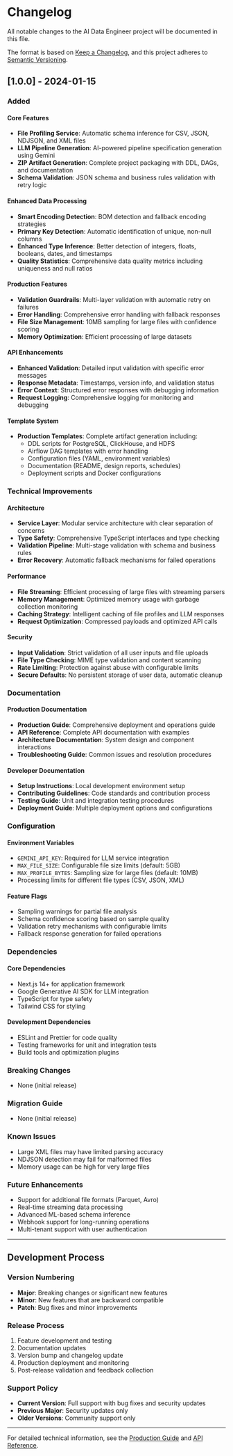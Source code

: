 # Changelog

All notable changes to the AI Data Engineer project will be documented in this file.

The format is based on [Keep a Changelog](https://keepachangelog.com/en/1.0.0/),
and this project adheres to [Semantic Versioning](https://semver.org/spec/v2.0.0.html).

## [1.0.0] - 2024-01-15

### Added

#### Core Features
- **File Profiling Service**: Automatic schema inference for CSV, JSON, NDJSON, and XML files
- **LLM Pipeline Generation**: AI-powered pipeline specification generation using Gemini
- **ZIP Artifact Generation**: Complete project packaging with DDL, DAGs, and documentation
- **Schema Validation**: JSON schema and business rules validation with retry logic

#### Enhanced Data Processing
- **Smart Encoding Detection**: BOM detection and fallback encoding strategies
- **Primary Key Detection**: Automatic identification of unique, non-null columns
- **Enhanced Type Inference**: Better detection of integers, floats, booleans, dates, and timestamps
- **Quality Statistics**: Comprehensive data quality metrics including uniqueness and null ratios

#### Production Features
- **Validation Guardrails**: Multi-layer validation with automatic retry on failures
- **Error Handling**: Comprehensive error handling with fallback responses
- **File Size Management**: 10MB sampling for large files with confidence scoring
- **Memory Optimization**: Efficient processing of large datasets

#### API Enhancements
- **Enhanced Validation**: Detailed input validation with specific error messages
- **Response Metadata**: Timestamps, version info, and validation status
- **Error Context**: Structured error responses with debugging information
- **Request Logging**: Comprehensive logging for monitoring and debugging

#### Template System
- **Production Templates**: Complete artifact generation including:
  - DDL scripts for PostgreSQL, ClickHouse, and HDFS
  - Airflow DAG templates with error handling
  - Configuration files (YAML, environment variables)
  - Documentation (README, design reports, schedules)
  - Deployment scripts and Docker configurations

### Technical Improvements

#### Architecture
- **Service Layer**: Modular service architecture with clear separation of concerns
- **Type Safety**: Comprehensive TypeScript interfaces and type checking
- **Validation Pipeline**: Multi-stage validation with schema and business rules
- **Error Recovery**: Automatic fallback mechanisms for failed operations

#### Performance
- **File Streaming**: Efficient processing of large files with streaming parsers
- **Memory Management**: Optimized memory usage with garbage collection monitoring
- **Caching Strategy**: Intelligent caching of file profiles and LLM responses
- **Request Optimization**: Compressed payloads and optimized API calls

#### Security
- **Input Validation**: Strict validation of all user inputs and file uploads
- **File Type Checking**: MIME type validation and content scanning
- **Rate Limiting**: Protection against abuse with configurable limits
- **Secure Defaults**: No persistent storage of user data, automatic cleanup

### Documentation

#### Production Documentation
- **Production Guide**: Comprehensive deployment and operations guide
- **API Reference**: Complete API documentation with examples
- **Architecture Documentation**: System design and component interactions
- **Troubleshooting Guide**: Common issues and resolution procedures

#### Developer Documentation
- **Setup Instructions**: Local development environment setup
- **Contributing Guidelines**: Code standards and contribution process
- **Testing Guide**: Unit and integration testing procedures
- **Deployment Guide**: Multiple deployment options and configurations

### Configuration

#### Environment Variables
- `GEMINI_API_KEY`: Required for LLM service integration
- `MAX_FILE_SIZE`: Configurable file size limits (default: 5GB)
- `MAX_PROFILE_BYTES`: Sampling size for large files (default: 10MB)
- Processing limits for different file types (CSV, JSON, XML)

#### Feature Flags
- Sampling warnings for partial file analysis
- Schema confidence scoring based on sample quality
- Validation retry mechanisms with configurable limits
- Fallback response generation for failed operations

### Dependencies

#### Core Dependencies
- Next.js 14+ for application framework
- Google Generative AI SDK for LLM integration
- TypeScript for type safety
- Tailwind CSS for styling

#### Development Dependencies
- ESLint and Prettier for code quality
- Testing frameworks for unit and integration tests
- Build tools and optimization plugins

### Breaking Changes
- None (initial release)

### Migration Guide
- None (initial release)

### Known Issues
- Large XML files may have limited parsing accuracy
- NDJSON detection may fail for malformed files
- Memory usage can be high for very large files

### Future Enhancements
- Support for additional file formats (Parquet, Avro)
- Real-time streaming data processing
- Advanced ML-based schema inference
- Webhook support for long-running operations
- Multi-tenant support with user authentication

---

## Development Process

### Version Numbering
- **Major**: Breaking changes or significant new features
- **Minor**: New features that are backward compatible
- **Patch**: Bug fixes and minor improvements

### Release Process
1. Feature development and testing
2. Documentation updates
3. Version bump and changelog update
4. Production deployment and monitoring
5. Post-release validation and feedback collection

### Support Policy
- **Current Version**: Full support with bug fixes and security updates
- **Previous Major**: Security updates only
- **Older Versions**: Community support only

---

For detailed technical information, see the [Production Guide](./PRODUCTION_GUIDE.md) and [API Reference](./API_REFERENCE.md).
